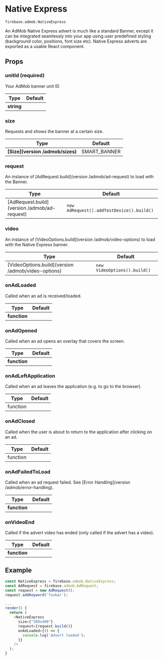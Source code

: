 # Native Express

```
firebase.admob.NativeExpress
```

An AdMob Native Express advert is much like a standard Banner, except it can be integrated seamlessly into your app using user predefined styling (background color, positions, font size etc). Native Express adverts are exported as a usable React component.

## Props

### unitId (required)

Your AdMob banner unit ID

| Type | Default |
| --------- | ------- |
| **string** |   |

### size

Requests and shows the banner at a certain size.

| Type | Default |
| --------- | ------- |
| **[Size](version /admob/sizes)** | SMART_BANNER  |

### request

An instance of [AdRequest.build](version /admob/ad-request) to load with the Banner.

| Type | Default |
| --------- | ------- |
| [AdRequest.build](version /admob/ad-request)   | `new AdRequest().addTestDevice().build()`  |

### video

An instance of [VideoOptions.build](version /admob/video-options) to load with the Native Express banner.

| Type | Default |
| --------- | ------- |
| [VideoOptions.build](version /admob/video-options)   | `new VideoOptions().build()`  |

### onAdLoaded

Called when an ad is received/loaded. 

| Type | Default |
| --------- | ------- |
| **function**  |  |

### onAdOpened

Called when an ad opens an overlay that covers the screen.

| Type | Default |
| --------- | ------- |
| **function**  |  |

### onAdLeftApplication

Called when an ad leaves the application (e.g. to go to the browser).

| Type | Default |
| --------- | ------- |
| function  |  |

### onAdClosed

Called when the user is about to return to the application after clicking on an ad.

| Type | Default |
| --------- | ------- |
| function  |  |

### onAdFailedToLoad

Called when an ad request failed. See [Error Handling](version /admob/error-handling).

| Type | Default |
| --------- | ------- |
| **function**  |  |

### onVideoEnd

Called if the advert video has ended (only called if the advert has a video).

| Type | Default |
| --------- | ------- |
| **function**  |  |

## Example

```js
const NativeExpress = firebase.admob.NativeExpress;
const AdRequest = firebase.admob.AdRequest;
const request = new AdRequest();
request.addKeyword('foobar');

...
render() {
  return (
    <NativeExpress
      size={"300x400"}
      request={request.build()}
      onAdLoaded={() => {
        console.log('Advert loaded');
      }}
    />
  );
}

```
